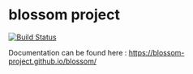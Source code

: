 # blossom project


[![Build Status](https://travis-ci.org/blossom-project/blossom.png)](https://travis-ci.org/blossom-project/blossom)

Documentation can be found here : https://blossom-project.github.io/blossom/
